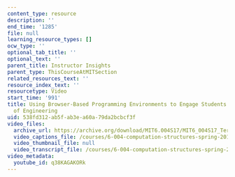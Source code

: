 ```yaml
---
content_type: resource
description: ''
end_time: '1285'
file: null
learning_resource_types: []
ocw_type: ''
optional_tab_title: ''
optional_text: ''
parent_title: Instructor Insights
parent_type: ThisCourseAtMITSection
related_resources_text: ''
resource_index_text: ''
resourcetype: Video
start_time: '991'
title: Using Browser-Based Programming Environments to Engage Students in the Practice
  of Engineering
uid: 538fd312-ab5f-ab3e-a60a-79da2bcbcf3f
video_files:
  archive_url: https://archive.org/download/MIT6.004S17/MIT6_004S17_Terman_Interview_300k.mp4
  video_captions_file: /courses/6-004-computation-structures-spring-2017/24a924adce3750b5bf869c5bdac0c059_q38KAGAKORk.vtt
  video_thumbnail_file: null
  video_transcript_file: /courses/6-004-computation-structures-spring-2017/3db6e69796a5a7ea032a8572cb841610_q38KAGAKORk.pdf
video_metadata:
  youtube_id: q38KAGAKORk
---
```

